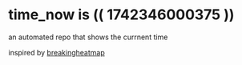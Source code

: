 # time_now is (( 1742346000375 ))

an automated repo that shows the currnent time

inspired by [breakingheatmap](https://github.com/breakingheatmap/breakingheatmap)